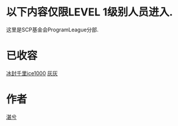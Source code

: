 # 以下内容仅限LEVEL 1级别人员进入.
这里是SCP基金会ProgramLeague分部.

# 已收容
[冰封千里ice1000](ice1000.md)
[灰灰](huihui.md)

# 作者
[湛兮](https://github.com/sivanzhao)
